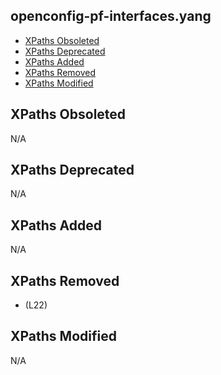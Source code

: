 ## openconfig-pf-interfaces.yang

- [XPaths Obsoleted](#xpaths-obsoleted)
- [XPaths Deprecated](#xpaths-deprecated)
- [XPaths Added](#xpaths-added)
- [XPaths Removed](#xpaths-removed)
- [XPaths Modified](#xpaths-modified)

## XPaths Obsoleted

N/A

## XPaths Deprecated

N/A

## XPaths Added

N/A

## XPaths Removed

- (L22)	

## XPaths Modified

N/A


